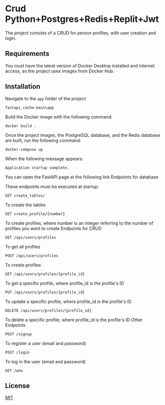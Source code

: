 # Crud Python+Postgres+Redis+Replit+Jwt

The project consists of a CRUD for person profiles, with user creation and login.

## Requirements

You must have the latest version of Docker Desktop installed and internet access, as the project uses images from Docker Hub.

## Installation

Navigate to the `app` folder of the project

```
fastapi_cache-main\app
```

Build the Docker image with the following command:

```
docker build .
```

Once the project images, the PostgreSQL database, and the Redis database are built, run the following command:

```
docker-compose up
```

When the following message appears:

```
Application startup complete.
```

You can open the FastAPI page at the following link
Endpoints for database

These endpoints must be executed at startup:

```
GET create_tables/
```

To create the tables

```
GET create_profile/{number}
```

To create profiles, where number is an integer referring to the number of profiles you want to create
Endpoints for CRUD

```
GET /api/users/profiles
```

To get all profiles

```
POST /api/users/profiles
```

To create profiles

```
GET /api/users/profiles/{profile_id}
```

To get a specific profile, where profile_id is the profile's ID

```
PUT /api/users/profiles/{profile_id}
```

To update a specific profile, where profile_id is the profile's ID

```
DELETE /api/users/profiles/{profile_id}
```

To delete a specific profile, where profile_id is the profile's ID
Other Endpoints

```
POST /signup
```

To register a user (email and password)

```
POST /login
```

To log in the user (email and password)

```
GET /who
```

## License
[MIT](https://choosealicense.com/licenses/mit/)

